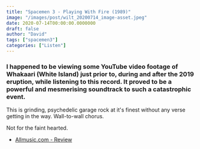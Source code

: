 ```yaml
---
title: "Spacemen 3 - Playing With Fire (1989)"
image: "/images/post/wilt_20200714_image-asset.jpeg"
date: 2020-07-14T00:00:00.0000000
draft: false
author: "David"
tags: ["spacemen3"]
categories: ["Listen"]
---
```

### I happened to be viewing some YouTube video footage of Whakaari (White Island) just prior to, during and after the 2019 eruption, while listening to this record. It proved to be a powerful and mesmerising soundtrack to such a catastrophic event.   
  
This is grinding, psychedelic garage rock at it's finest without any verse getting in the way. Wall-to-wall chorus.   
  
Not for the faint hearted.  

-  [Allmusic.com - Review](https://www.allmusic.com/album/playing-with-fire-mw0000199707)